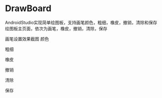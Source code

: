 # DrawBoard
AndroidStudio实现简单绘图板，支持画笔颜色，粗细，橡皮，撤销，清除和保存
绘图板主页面，依次为画笔，橡皮，撤销，清除，保存
   
画笔设置效果截图
颜色
   
粗细
  
橡皮
   
撤销
   
清除
   
保存
  

